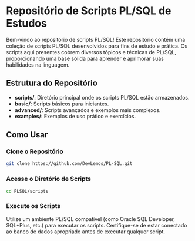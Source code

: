<h1>Repositório de Scripts PL/SQL de Estudos</h1>

Bem-vindo ao repositório de scripts PL/SQL! Este repositório contém uma coleção de scripts PL/SQL desenvolvidos para fins de estudo e prática. Os scripts aqui presentes cobrem diversos tópicos e técnicas de PL/SQL, proporcionando uma base sólida para aprender e aprimorar suas habilidades na linguagem.

<h2>Estrutura do Repositório</h2>

- **scripts/**: Diretório principal onde os scripts PL/SQL estão armazenados.
- **basic/**: Scripts básicos para iniciantes.
- **advanced/**: Scripts avançados e exemplos mais complexos.
- **examples/**: Exemplos de uso prático e exercícios.

<h2>Como Usar</h2>

<h3>Clone o Repositório</h3>

```bash
git clone https://github.com/DevLemos/PL-SQL.git
```

<h3>Acesse o Diretório de Scripts</h3>

```bash
cd PLSQL/scripts
```

<h3>Execute os Scripts</h3>

Utilize um ambiente PL/SQL compatível (como Oracle SQL Developer, SQL*Plus, etc.) para executar os scripts. Certifique-se de estar conectado ao banco de dados apropriado antes de executar qualquer script.

